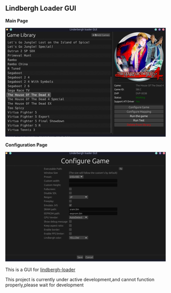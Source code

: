 ## Lindbergh Loader GUI

**Main Page**

![](./main_look.png)

**Configuration Page**

![](./config_game_look.png)

This is a GUI for [lindbergh-loader](https://github.com/lindbergh-loader/lindbergh-loader)

This project is currently under active development,and cannot function properly,please wait for development
